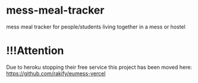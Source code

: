 # mess-meal-tracker
mess meal tracker for people/students living together in a mess or hostel

# !!!Attention 
Due to heroku stopping their free service this project has been moved here: https://github.com/rakify/eumess-vercel
